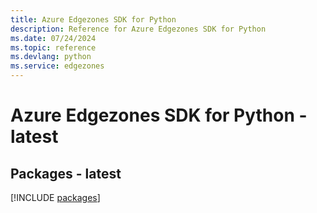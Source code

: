 ```yaml
---
title: Azure Edgezones SDK for Python
description: Reference for Azure Edgezones SDK for Python
ms.date: 07/24/2024
ms.topic: reference
ms.devlang: python
ms.service: edgezones
---
```

# Azure Edgezones SDK for Python - latest
## Packages - latest
[!INCLUDE [packages](edgezones-index.md)]